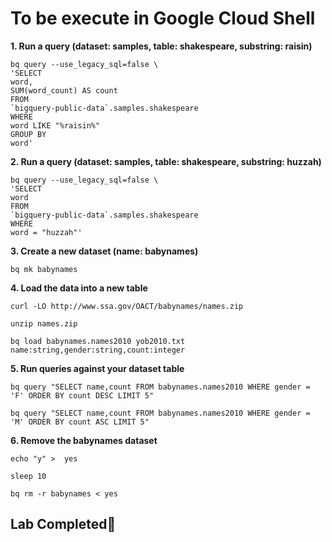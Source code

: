 # **To be execute in Google Cloud Shell**

**1. Run a query (dataset: samples, table: shakespeare, substring: raisin)**

    bq query --use_legacy_sql=false \
    'SELECT
    word,
    SUM(word_count) AS count
    FROM
    `bigquery-public-data`.samples.shakespeare
    WHERE
    word LIKE "%raisin%"
    GROUP BY
    word'

**2. Run a query (dataset: samples, table: shakespeare, substring: huzzah)**

    bq query --use_legacy_sql=false \
    'SELECT
    word
    FROM
    `bigquery-public-data`.samples.shakespeare
    WHERE
    word = "huzzah"'

**3. Create a new dataset (name: babynames)**

    bq mk babynames

**4. Load the data into a new table**

    curl -LO http://www.ssa.gov/OACT/babynames/names.zip

    unzip names.zip

    bq load babynames.names2010 yob2010.txt name:string,gender:string,count:integer

**5. Run queries against your dataset table**

    bq query "SELECT name,count FROM babynames.names2010 WHERE gender = 'F' ORDER BY count DESC LIMIT 5"

    bq query "SELECT name,count FROM babynames.names2010 WHERE gender = 'M' ORDER BY count ASC LIMIT 5"

**6. Remove the babynames dataset**

    echo "y" >  yes

    sleep 10

    bq rm -r babynames < yes

## Lab Completed🎉